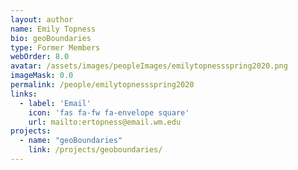 ```yaml
---
layout: author
name: Emily Topness
bio: geoBoundaries
type: Former Members
webOrder: 8.0
avatar: /assets/images/peopleImages/emilytopnessspring2020.png
imageMask: 0.0
permalink: /people/emilytopnessspring2020
links:
  - label: 'Email'
    icon: 'fas fa-fw fa-envelope square'
    url: mailto:ertopness@email.wm.edu
projects:
  - name: "geoBoundaries"
    link: /projects/geoboundaries/
---
```

